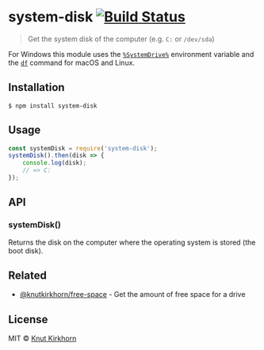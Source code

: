 # system-disk [![Build Status](https://travis-ci.org/Knutakir/system-disk.svg?branch=master)](https://travis-ci.org/Knutakir/system-disk)
> Get the system disk of the computer (e.g. `C:` or `/dev/sda`)

For Windows this module uses the [`%SystemDrive%`](http://environmentvariables.org/SystemDrive) environment variable and the [`df`](https://en.wikipedia.org/wiki/Df_(Unix)) command for macOS and Linux.

## Installation
```
$ npm install system-disk
```

## Usage
```js
const systemDisk = require('system-disk');
systemDisk().then(disk => {
    console.log(disk);
    // => C:
});
```

## API
### systemDisk()
Returns the disk on the computer where the operating system is stored (the boot disk).

## Related
- [@knutkirkhorn/free-space](https://github.com/Knutakir/free-space) - Get the amount of free space for a drive

## License
MIT © [Knut Kirkhorn](LICENSE)
